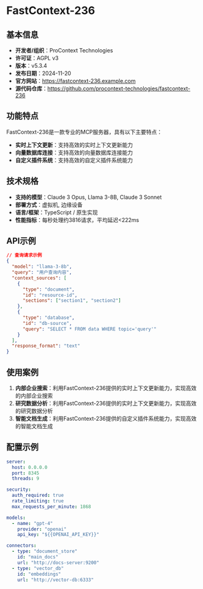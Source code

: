 # FastContext-236

## 基本信息

- **开发者/组织**：ProContext Technologies
- **许可证**：AGPL v3
- **版本**：v5.3.4
- **发布日期**：2024-11-20
- **官方网站**：https://fastcontext-236.example.com
- **源代码仓库**：https://github.com/procontext-technologies/fastcontext-236

## 功能特点

FastContext-236是一款专业的MCP服务器，具有以下主要特点：

- **实时上下文更新**：支持高效的实时上下文更新能力
- **向量数据库连接**：支持高效的向量数据库连接能力
- **自定义插件系统**：支持高效的自定义插件系统能力


## 技术规格

- **支持的模型**：Claude 3 Opus, Llama 3-8B, Claude 3 Sonnet
- **部署方式**：虚拟机, 边缘设备
- **语言/框架**：TypeScript / 原生实现
- **性能指标**：每秒处理约3816请求，平均延迟<222ms

## API示例

```json
// 查询请求示例
{
  "model": "llama-3-8b",
  "query": "用户查询内容",
  "context_sources": [
    {
      "type": "document",
      "id": "resource-id",
      "sections": ["section1", "section2"]
    },
    {
      "type": "database",
      "id": "db-source",
      "query": "SELECT * FROM data WHERE topic='query'"
    }
  ],
  "response_format": "text"
}
```

## 使用案例

1. **内部企业搜索**：利用FastContext-236提供的实时上下文更新能力，实现高效的内部企业搜索
2. **研究数据分析**：利用FastContext-236提供的实时上下文更新能力，实现高效的研究数据分析
3. **智能文档生成**：利用FastContext-236提供的自定义插件系统能力，实现高效的智能文档生成


## 配置示例

```yaml
server:
  host: 0.0.0.0
  port: 8345
  threads: 9

security:
  auth_required: true
  rate_limiting: true
  max_requests_per_minute: 1868

models:
  - name: "gpt-4"
    provider: "openai"
    api_key: "${{OPENAI_API_KEY}}"

connectors:
  - type: "document_store"
    id: "main_docs"
    url: "http://docs-server:9200"
  - type: "vector_db"
    id: "embeddings"
    url: "http://vector-db:6333"
```